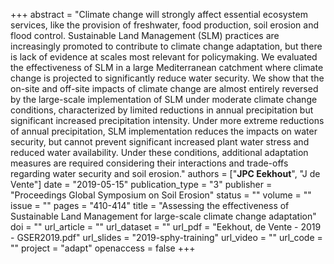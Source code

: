 +++
abstract = "Climate change will strongly affect essential ecosystem services, like the provision of freshwater, food production, soil erosion and flood control. Sustainable Land Management (SLM) practices are increasingly promoted to contribute to climate change adaptation, but there is lack of evidence at scales most relevant for policymaking. We evaluated the effectiveness of SLM in a large Mediterranean catchment where climate change is projected to significantly reduce water security. We show that the on-site and off-site impacts of climate change are almost entirely reversed by the large-scale implementation of SLM under moderate climate change conditions, characterized by limited reductions in annual precipitation but significant increased precipitation intensity. Under more extreme reductions of annual precipitation, SLM implementation reduces the impacts on water security, but cannot prevent significant increased plant water stress and reduced water availability. Under these conditions, additional adaptation measures are required considering their interactions and trade-offs regarding water security and soil erosion."
authors = ["**JPC Eekhout**", "J de Vente"]
date = "2019-05-15"
publication_type = "3"
publisher = "Proceedings Global Symposium on Soil Erosion"
status = ""
volume = ""
issue = ""
pages = "410-414"
title = "Assessing the effectiveness of Sustainable Land Management for large-scale climate change adaptation"
doi = ""
url_article = ""
url_dataset = ""
url_pdf = "Eekhout, de Vente - 2019 - GSER2019.pdf"
url_slides = "2019-sphy-training"
url_video = ""
url_code = ""
project = "adapt"
openaccess = false
+++